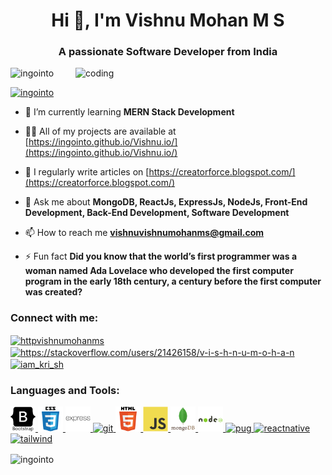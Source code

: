 <h1 align="center">Hi 👋, I'm Vishnu Mohan M S</h1>
<h3 align="center">A passionate Software Developer from India</h3>

<img align="right" width="400" alt="coding"  src="https://media2.giphy.com/media/7VzgMsB6FLCilwS30v/giphy.gif?cid=ecf05e472vwu9xb86nuv6zklvhsxh6rc8x4633fookfoj0ga&ep=v1_gifs_search&rid=giphy.gif&ct=g"/>

<p align="left"> <img src="https://komarev.com/ghpvc/?username=ingointo&label=Profile%20views&color=0e75b6&style=flat" alt="ingointo" /> </p>

<p align="left"> <a href="https://github.com/ryo-ma/github-profile-trophy"><img src="https://github-profile-trophy.vercel.app/?username=ingointo" alt="ingointo" /></a> </p>

- 🌱 I’m currently learning **MERN Stack Development**

- 👨‍💻 All of my projects are available at [https://ingointo.github.io/Vishnu.io/](https://ingointo.github.io/Vishnu.io/)

- 📝 I regularly write articles on [https://creatorforce.blogspot.com/](https://creatorforce.blogspot.com/)

- 💬 Ask me about **MongoDB, ReactJs, ExpressJs, NodeJs, Front-End Development, Back-End Development, Software Development**

- 📫 How to reach me **vishnuvishnumohanms@gmail.com**

- ⚡ Fun fact **Did you know that the world’s first programmer was a woman named Ada Lovelace who developed the first computer program in the early 18th century, a century before the first computer was created?**

<h3 align="left">Connect with me:</h3>
<p align="left">
<a href="https://linkedin.com/in/httpvishnumohanms" target="blank"><img align="center" src="https://raw.githubusercontent.com/rahuldkjain/github-profile-readme-generator/master/src/images/icons/Social/linked-in-alt.svg" alt="httpvishnumohanms" height="30" width="40" /></a>
<a href="https://stackoverflow.com/users/https://stackoverflow.com/users/21426158/v-i-s-h-n-u-m-o-h-a-n" target="blank"><img align="center" src="https://raw.githubusercontent.com/rahuldkjain/github-profile-readme-generator/master/src/images/icons/Social/stack-overflow.svg" alt="https://stackoverflow.com/users/21426158/v-i-s-h-n-u-m-o-h-a-n" height="30" width="40" /></a>
<a href="https://instagram.com/iam_kri_sh" target="blank"><img align="center" src="https://raw.githubusercontent.com/rahuldkjain/github-profile-readme-generator/master/src/images/icons/Social/instagram.svg" alt="iam_kri_sh" height="30" width="40" /></a>
</p>

<h3 align="left">Languages and Tools:</h3>
<p align="left"> <a href="https://getbootstrap.com" target="_blank" rel="noreferrer"> <img src="https://raw.githubusercontent.com/devicons/devicon/master/icons/bootstrap/bootstrap-plain-wordmark.svg" alt="bootstrap" width="40" height="40"/> </a> <a href="https://www.w3schools.com/css/" target="_blank" rel="noreferrer"> <img src="https://raw.githubusercontent.com/devicons/devicon/master/icons/css3/css3-original-wordmark.svg" alt="css3" width="40" height="40"/> </a> <a href="https://expressjs.com" target="_blank" rel="noreferrer"> <img src="https://raw.githubusercontent.com/devicons/devicon/master/icons/express/express-original-wordmark.svg" alt="express" width="40" height="40"/> </a> <a href="https://git-scm.com/" target="_blank" rel="noreferrer"> <img src="https://www.vectorlogo.zone/logos/git-scm/git-scm-icon.svg" alt="git" width="40" height="40"/> </a> <a href="https://www.w3.org/html/" target="_blank" rel="noreferrer"> <img src="https://raw.githubusercontent.com/devicons/devicon/master/icons/html5/html5-original-wordmark.svg" alt="html5" width="40" height="40"/> </a> <a href="https://developer.mozilla.org/en-US/docs/Web/JavaScript" target="_blank" rel="noreferrer"> <img src="https://raw.githubusercontent.com/devicons/devicon/master/icons/javascript/javascript-original.svg" alt="javascript" width="40" height="40"/> </a> <a href="https://www.mongodb.com/" target="_blank" rel="noreferrer"> <img src="https://raw.githubusercontent.com/devicons/devicon/master/icons/mongodb/mongodb-original-wordmark.svg" alt="mongodb" width="40" height="40"/> </a> <a href="https://nodejs.org" target="_blank" rel="noreferrer"> <img src="https://raw.githubusercontent.com/devicons/devicon/master/icons/nodejs/nodejs-original-wordmark.svg" alt="nodejs" width="40" height="40"/> </a> <a href="https://pugjs.org" target="_blank" rel="noreferrer"> <img src="https://cdn.worldvectorlogo.com/logos/pug.svg" alt="pug" width="40" height="40"/> </a> <a href="https://reactnative.dev/" target="_blank" rel="noreferrer"> <img src="https://reactnative.dev/img/header_logo.svg" alt="reactnative" width="40" height="40"/> </a> <a href="https://tailwindcss.com/" target="_blank" rel="noreferrer"> <img src="https://www.vectorlogo.zone/logos/tailwindcss/tailwindcss-icon.svg" alt="tailwind" width="40" height="40"/> </a> </p>

<p><img align="center" src="https://github-readme-stats.vercel.app/api/top-langs?username=ingointo&show_icons=true&locale=en&layout=compact" alt="ingointo" /></p>
